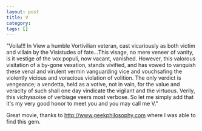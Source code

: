 ```yaml
---
layout: post
title: V
category: 
tags: []
---
```



"Voila!!! In View a humble Vortivilian veteran, cast vicariously as both victim and villain by the Visistudes of fate...This visage, no mere veneer of vanity, is it vestige of the vox populi, now vacant, vanished. However, this valorous visitation of a by-gone vexation, stands vivified, and has vowed to vanquish these venal and virulent vermin vanguarding vice and vouchsafing the violently vicious and voracious violation of volition. The only verdict is vengeance; a vendetta, held as a votive, not in vain, for the value and veracity of such shall one day vindicate the vigilant and the virtuous. Verily, this vichyssoise of verbiage veers most verbose. So let me simply add that it's my very good honor to meet you and you may call me V."

Great movie, thanks to http://www.geekphilosophy.com where I was able to find this gem.
